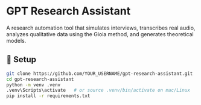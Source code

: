 # GPT Research Assistant

A research automation tool that simulates interviews, transcribes real audio, analyzes qualitative data using the Gioia method, and generates theoretical models.

## 🔧 Setup

```bash
git clone https://github.com/YOUR_USERNAME/gpt-research-assistant.git
cd gpt-research-assistant
python -m venv .venv
.venv\Scripts\activate   # or source .venv/bin/activate on mac/Linux
pip install -r requirements.txt
